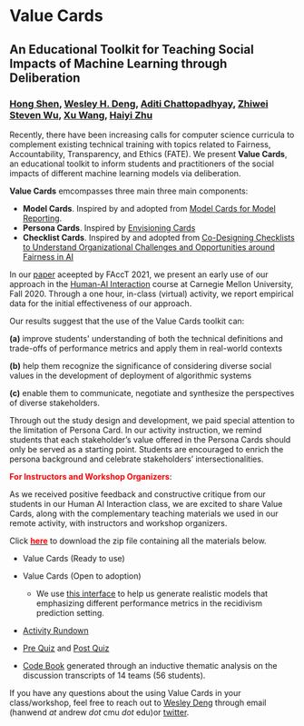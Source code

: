 # Value Cards

## An Educational Toolkit for Teaching Social Impacts of Machine Learning through Deliberation

### [Hong Shen](https://www.andrew.cmu.edu/user//hongs/), [Wesley H. Deng](https://www.wesleydeng.com/), [Aditi Chattopadhyay](https://www.linkedin.com/in/aditi-chattopadhyay/), [Zhiwei Steven Wu](https://zstevenwu.com/), [Xu Wang](http://www.cs.cmu.edu/~xuwang/), [Haiyi Zhu](https://haiyizhu.com/)

Recently, there have been increasing calls for computer science curricula to complement existing technical training with topics related to Fairness, Accountability, Transparency, and Ethics (FATE). We present **Value Cards**, an educational toolkit to inform students and practitioners of the social impacts of different machine learning models via deliberation. 

**Value Cards** emcompasses three main three main components: 
- **Model Cards**. Inspired by and adopted from [Model Cards for Model Reporting](https://arxiv.org/abs/1810.03993).
- **Persona Cards**. Inspired by [Envisioning Cards](https://www.envisioningcards.com/)
- **Checklist Cards**. Inspired by and adopted from [Co-Designing Checklists to Understand Organizational Challenges and Opportunities around Fairness in AI](https://www.microsoft.com/en-us/research/publication/co-designing-checklists-to-understand-organizational-challenges-and-opportunities-around-fairness-in-ai/)

In our [paper](https://arxiv.org/abs/2010.11411) aceepted by FAccT 2021, we present an early use of our approach in the [Human-AI Interaction](https://haiicmu.github.io/) course at Carnegie Mellon University, Fall 2020. Through a one hour, in-class (virtual) activity, we report empirical data for the initial effectiveness of our approach.

Our results suggest that the use of the Value Cards toolkit can:

**(a)** improve students' understanding of both the technical definitions and trade-offs of performance metrics and apply them in real-world contexts 

**(b)** help them recognize the significance of considering diverse social values in the development of deployment of algorithmic systems

**(c)** enable them to communicate, negotiate and synthesize the perspectives of diverse stakeholders.

Through out the study design and development, we paid special attention to the limitation of Persona Card. In our activity instruction, we remind students that each stakeholder’s value offered in the Persona Cards should only be served as a starting point. Students are encouraged to enrich the persona background and celebrate stakeholders’ intersectionalities.

**<font color=red>For Instructors and Workshop Organizers</font>**:

As we received positive feedback and constructive critique from our students in our Human AI Interaction class, we are excited to share Value Cards, along with the complementary teaching materials we used in our remote activity, with instructors and workshop organizers. 

Click [**<font color=red>here</font>**](https://drive.google.com/drive/folders/1xBWgcZO94LA6CI6soLp0-BuPx7aesoqW?usp=sharing) to download the zip file containing all the materials below. 

- Value Cards (Ready to use)

- Value Cards (Open to adoption)
  - We use [this interface](https://value-sensitive-viz.herokuapp.com/explore_scenario.html) to help us generate realistic models that emphasizing different performance metrics in the recidivism prediction setting.

- [Activity Rundown]()

- [Pre Quiz]() and [Post Quiz]()

- [Code Book]() generated through an inductive thematic analysis on the discussion transcripts of 14 teams (56 students).

If you have any questions about the using Value Cards in your class/workshop, feel free to reach out to [Wesley Deng](https://www.wesleydeng.com/) through email (hanwend _at_ andrew _dot_ cmu _dot_ edu)or [twitter](https://twitter.com/wes_deng). 
